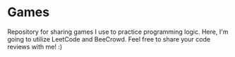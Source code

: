 # Games
Repository for sharing games I use to practice programming logic. Here, I'm going to utilize LeetCode and BeeCrowd. Feel free to share your code reviews with me! :)
